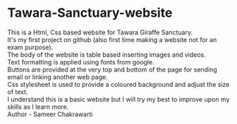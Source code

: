 # Tawara-Sanctuary-website
This is a Html, Css based website for Tawara Giraffe Sanctuary.<br>
It's my first project on github (also first time making a website not for an exam purpose). <br>
The body of the website is table based inserting images and videos. <br>
Text formatting is applied using fonts from google. <br>
Buttons are provided at the very top and bottom of the page for sending email or linking another web page. <br>
Css stylesheet is used to provide a coloured background and adjust the size of text.<br>
I understand this is a basic website but I will try my best to improve upon my skills as I learn more. <br>
Author - Sameer Chakrawarti
